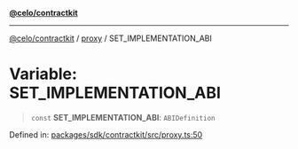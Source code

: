 [**@celo/contractkit**](../../README.md)

***

[@celo/contractkit](../../modules.md) / [proxy](../README.md) / SET\_IMPLEMENTATION\_ABI

# Variable: SET\_IMPLEMENTATION\_ABI

> `const` **SET\_IMPLEMENTATION\_ABI**: `ABIDefinition`

Defined in: [packages/sdk/contractkit/src/proxy.ts:50](https://github.com/celo-org/developer-tooling/blob/master/packages/sdk/contractkit/src/proxy.ts#L50)
